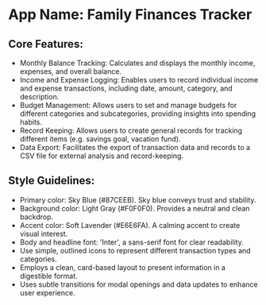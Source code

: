# **App Name**: Family Finances Tracker

## Core Features:

- Monthly Balance Tracking: Calculates and displays the monthly income, expenses, and overall balance.
- Income and Expense Logging: Enables users to record individual income and expense transactions, including date, amount, category, and description.
- Budget Management: Allows users to set and manage budgets for different categories and subcategories, providing insights into spending habits.
- Record Keeping: Allows users to create general records for tracking different items (e.g. savings goal, vacation fund).
- Data Export: Facilitates the export of transaction data and records to a CSV file for external analysis and record-keeping.

## Style Guidelines:

- Primary color: Sky Blue (#87CEEB). Sky blue conveys trust and stability.
- Background color: Light Gray (#F0F0F0). Provides a neutral and clean backdrop.
- Accent color: Soft Lavender (#E6E6FA). A calming accent to create visual interest.
- Body and headline font: 'Inter', a sans-serif font for clear readability.
- Use simple, outlined icons to represent different transaction types and categories.
- Employs a clean, card-based layout to present information in a digestible format.
- Uses subtle transitions for modal openings and data updates to enhance user experience.